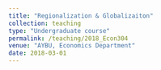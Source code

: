 ```yaml
---
title: "Regionalization & Globalizaiton"
collection: teaching
type: "Undergraduate course"
permalink: /teaching/2018_Econ304
venue: "AYBU, Economics Department"
date: 2018-03-01
---
```

